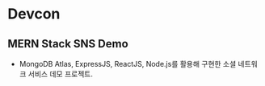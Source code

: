 # Devcon

## MERN Stack SNS Demo

- MongoDB Atlas, ExpressJS, ReactJS, Node.js를 활용해 구현한 소셜 네트워크 서비스 데모 프로젝트.

